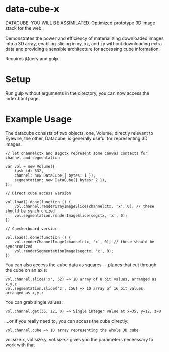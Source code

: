 # data-cube-x
DATACUBE. YOU WILL BE ASSIMILATED. Optimized prototype 3D image stack for the web.

Demonstrates the power and efficiency of materializing downloaded images into a 3D array, 
enabling slicing in xy, xz, and zy without downloading extra data and providing a sensible
architecture for accessing cube information.

Requires jQuery and gulp.

# Setup

Run gulp without arguments in the directory, you can now access the index.html page.

# Example Usage

The datacube consists of two objects, one, Volume, directly relevant to Eyewire, the other, Datacube, is generally useful for representing 3D images.

    // let channelctx and segctx represent some canvas contexts for channel and segmentation

	var vol = new Volume({ 
		task_id: 332,
		channel: new DataCube({ bytes: 1 }), 
		segmentation: new DataCube({ bytes: 2 }), 
	});

	// Direct cube access version

	vol.load().done(function () {
		vol.channel.renderGrayImageSlice(channelctx, 'x', 0); // these should be synchronized
		vol.segmentation.renderImageSlice(segctx, 'x', 0); 
	})

	// Checkerboard version

	vol.load().done(function () {
		vol.renderChannelImage(channelctx, 'x', 0); // these should be synchronized
		vol.renderSegmentationImage(segctx, 'x', 0); 
	})

You can also access the cube data as squares -- planes that cut through the cube on an axis:

	vol.channel.slice('x', 52) => 1D array of 8 bit values, arranged as x,y,z
	vol.segmentation.slice('z', 156) => 1D array of 16 bit values, arranged as x,y,z

You can grab single values:

	vol.channel.get(35, 12, 0) => Single integer value at x=35, y=12, z=0

...or if you really need to, you can access the cube directly:

	vol.channel.cube => 1D array representing the whole 3D cube

vol.size.x, vol.size.y, vol.size.z gives you the parameters neceessary to work with that





